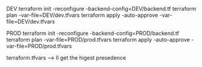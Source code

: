 DEV
terraform init -reconfigure -backend-config=DEV/backend.tf
terraform plan -var-file=DEV/dev.tfvars
terraform apply -auto-approve -var-file=DEV/dev.tfvars

PROD
terraform init -reconfigure -backend-config=PROD/backend.tf
terraform plan -var-file=PROD/prod.tfvars
terraform apply -auto-approve -var-file=PROD/prod.tfvars

terraform.tfvars --> ll get the higest presedence 